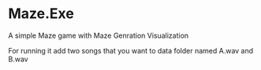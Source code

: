 # Maze.Exe
A simple Maze game with Maze Genration Visualization 



For running it add two songs that you want to data folder named A.wav and B.wav
